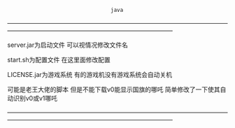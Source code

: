                                      java

———————————————————————————————————————————————————————————————

server.jar为启动文件 可以视情况修改文件名

start.sh为配置文件 在这里面修改配置

LICENSE.jar为游戏系统 有的游戏机没有游戏系统会自动关机

可能是老王大佬的脚本 但是不能下载v0能显示国旗的哪吒 简单修改了一下使其自动识别v0或v1哪吒

———————————————————————————————————————————————————————————————
